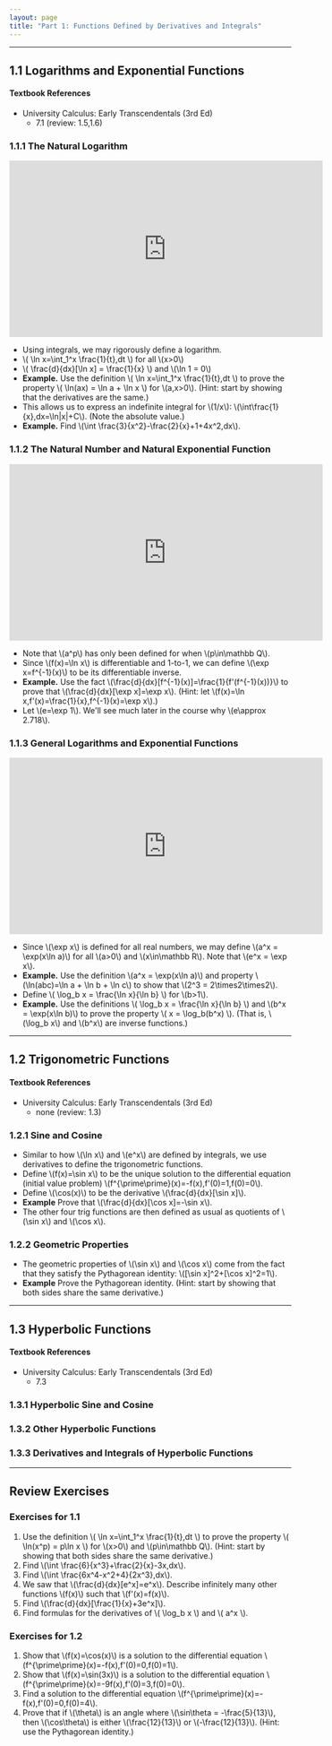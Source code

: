 ```yaml
---
layout: page
title: "Part 1: Functions Defined by Derivatives and Integrals"
---
```


---

## 1.1 Logarithms and Exponential Functions

#### Textbook References

- University Calculus: Early Transcendentals (3rd Ed)
    - 7.1 (review: 1.5,1.6)

### 1.1.1 The Natural Logarithm

<iframe width="560" height="315" src="https://www.youtube.com/embed/7d0uTAlv0vo" frameborder="0" allowfullscreen></iframe>

- Using integrals, we may rigorously define a logarithm.
- \\( \ln x=\int_1^x \frac{1}{t}\,dt \\) for all \\(x>0\\)
- \\( \frac{d}{dx}[\ln x] = \frac{1}{x} \\) and \\(\ln 1 = 0\\)
- **Example.**
  Use the definition \\( \ln x=\int_1^x \frac{1}{t}\,dt \\)
  to prove the property \\( \ln(ax) = \ln a + \ln x \\) for
  \\(a,x>0\\). (Hint: start by showing that the derivatives are the same.)
- This allows us to express an indefinite integral for \\(1/x\\):
  \\(\int\frac{1}{x}\,dx=\ln|x|+C\\). (Note the absolute value.)
- **Example.**
  Find \\(\int \frac{3}{x^2}-\frac{2}{x}+1+4x^2\,dx\\).

### 1.1.2 The Natural Number and Natural Exponential Function

<iframe width="560" height="315" src="https://www.youtube.com/embed/QqxdUCwim5Y" frameborder="0" allowfullscreen></iframe>

- Note that \\(a^p\\) has only been defined for when \\(p\in\mathbb Q\\).
- Since \\(f(x)=\ln x\\) is differentiable and 1-to-1, we can define
  \\(\exp x=f^{-1}(x)\\) to be its differentiable inverse.
- **Example.**
  Use the fact \\(\frac{d}{dx}[f^{-1}(x)]=\frac{1}{f'(f^{-1}(x))}\\)
  to prove that \\(\frac{d}{dx}[\exp x]=\exp x\\).
  (Hint: let \\(f(x)=\ln x,f'(x)=\frac{1}{x},f^{-1}(x)=\exp x\\).)
- Let \\(e=\exp 1\\). We'll see much later in the
  course why \\(e\approx 2.718\\).

### 1.1.3 General Logarithms and Exponential Functions

<iframe width="560" height="315" src="https://www.youtube.com/embed/u4ww4xnToOI" frameborder="0" allowfullscreen></iframe>

- Since \\(\exp x\\) is defined for all real numbers, we may define
  \\(a^x = \exp(x\ln a)\\) for all \\(a>0\\) and \\(x\in\mathbb R\\).
  Note that \\(e^x = \exp x\\).
- **Example.**
  Use the definition \\(a^x = \exp(x\ln a)\\) and
  property \\(\ln(abc)=\ln a + \ln b + \ln c\\) to show that
  \\(2^3 = 2\times2\times2\\).
- Define \\( \log_b x = \frac{\ln x}{\ln b} \\) for \\(b>1\\).
- **Example.**
  Use the definitions
  \\( \log_b x = \frac{\ln x}{\ln b} \\) and \\(b^x = \exp(x\ln b)\\)
  to prove the property \\( x = \log_b(b^x) \\). (That is,
  \\(\log_b x\\) and \\(b^x\\) are inverse functions.)



---

## 1.2 Trigonometric Functions

#### Textbook References

- University Calculus: Early Transcendentals (3rd Ed)
    - none (review: 1.3)

### 1.2.1 Sine and Cosine

- Similar to how \\(\ln x\\) and \\(e^x\\) are defined by integrals, we use
  derivatives to define the trigonometric functions.
- Define \\(f(x)=\sin x\\) to be the unique solution to the differential equation
  (initial value problem) \\(f^{\prime\prime}(x)=-f(x),f'(0)=1,f(0)=0\\).
- Define \\(\cos(x)\\) to be the derivative \\(\frac{d}{dx}[\sin x]\\).
- **Example**
  Prove that \\(\frac{d}{dx}[\cos x]=-\sin x\\).
- The other four trig functions are then defined as usual as quotients
  of \\(\sin x\\) and \\(\cos x\\).

### 1.2.2 Geometric Properties

- The geometric properties of \\(\sin x\\) and \\(\cos x\\) come from the
  fact that they satisfy the Pythagorean identity:
  \\([\sin x]^2+[\cos x]^2=1\\).
- **Example**
  Prove the Pythagorean identity. (Hint: start by showing that both sides share
  the same derivative.)



---

## 1.3 Hyperbolic Functions

#### Textbook References

- University Calculus: Early Transcendentals (3rd Ed)
    - 7.3

### 1.3.1 Hyperbolic Sine and Cosine

### 1.3.2 Other Hyperbolic Functions

### 1.3.3 Derivatives and Integrals of Hyperbolic Functions


---

## Review Exercises

### Exercises for 1.1

1.  Use the definition \\( \ln x=\int_1^x \frac{1}{t}\,dt \\)
  to prove the property \\( \ln(x^p) = p\ln x \\) for \\(x>0\\)
  and \\(p\in\mathbb Q\\). (Hint: start by showing that both sides share
  the same derivative.)
2.  Find \\(\int \frac{6}{x^3}+\frac{2}{x}-3x\,dx\\).
3.  Find \\(\int \frac{6x^4-x^2+4}{2x^3}\,dx\\).
4.  We saw that \\(\frac{d}{dx}[e^x]=e^x\\).
  Describe infinitely many other functions \\(f(x)\\) such that
  \\(f'(x)=f(x)\\).
5.  Find \\(\frac{d}{dx}[\frac{1}{x}+3e^x]\\).
6.  Find formulas for the derivatives of \\( \log_b x \\) and
  \\( a^x \\).

### Exercises for 1.2

1.  Show that \\(f(x)=\cos(x)\\) is a solution to the differential equation
    \\(f^{\prime\prime}(x)=-f(x),f'(0)=0,f(0)=1\\).
2.  Show that \\(f(x)=\sin(3x)\\) is a solution to the differential equation
    \\(f^{\prime\prime}(x)=-9f(x),f'(0)=3,f(0)=0\\).
3.  Find a solution to the differential equation
    \\(f^{\prime\prime}(x)=-f(x),f'(0)=0,f(0)=4\\).
3.  Prove that if \\(\theta\\) is an angle where
    \\(\sin\theta = -\frac{5}{13}\\), then \\(\cos\theta\\) is either
    \\(\frac{12}{13}\\) or \\(-\frac{12}{13}\\). (Hint: use the Pythagorean
    identity.)
